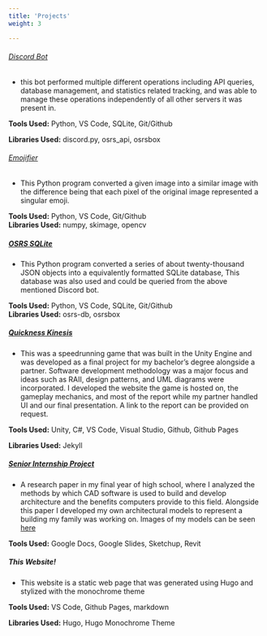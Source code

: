 ```yaml
---
title: 'Projects'
weight: 3

---
```


###### [Discord Bot](https://github.com/DingusPingus/DerpBox)
* this bot performed multiple different operations including API queries,
database management, and statistics related tracking, and was able to
manage these operations independently of all other servers it was
present in.  

**Tools Used:** Python, VS Code, SQLite, Git/Github  

**Libraries Used:** discord.py, osrs_api, osrsbox

###### [Emojifier](https://github.com/DingusPingus/Emojify-Image)
* This Python program converted a given image into a similar image with
the difference being that each pixel of the original image represented a
singular emoji.  

**Tools Used:** Python, VS Code, Git/Github  
**Libraries Used:** numpy, skimage, opencv

##### [OSRS SQLite](https://github.com/DingusPingus/OSRS-Sqlite3-Item-Database)
*  This Python program converted a series of about twenty-thousand
JSON objects into a equivalently formatted SQLite database, This
database was also used and could be queried from the above mentioned
Discord bot.

**Tools Used:** Python, VS Code, SQLite, Git/Github  
**Libraries Used:** osrs-db, osrsbox

##### [Quickness Kinesis](https://github.com/DingusPingus/CS476-Speedrun-Project)
* This was a speedrunning game that was built in the Unity Engine and
was developed as a final project for my bachelor’s degree alongside a
partner. Software development methodology was a major focus and
ideas such as RAII, design patterns, and UML diagrams were
incorporated. I developed the website the game is hosted on, the gameplay mechanics, and
most of the report while my partner handled UI and our final
presentation. A link to the report can be provided on request.  

**Tools Used:** Unity, C#, VS Code, Visual Studio, Github, Github Pages  

**Libraries Used:** Jekyll

##### [Senior Internship Project](https://docs.google.com/document/d/1mjwWG-nuqxXzxLyR2_n1igpCyjNEUmI5jIBQ-cz4sxg/edit)
* A research paper in my final year of high school, where I analyzed the
methods by which CAD software is used to build and develop
architecture and the benefits computers provide to this field. Alongside
this paper I developed my own architectural models to represent a
building my family was working on. Images of my models can be seen [here](https://docs.google.com/presentation/d/1vfgsRUiR6uL4gVInNm1MFIFWGPs_Pt7pvSdoCS6F7-s/edit)  

**Tools Used:** Google Docs, Google Slides, Sketchup, Revit
##### This Website!
*  This website is a static web page that was generated using Hugo and stylized with the monochrome theme  

**Tools Used:** VS Code, Github Pages, markdown  

**Libraries Used:** Hugo, Hugo Monochrome Theme